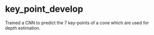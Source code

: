 # key_point_develop
Trained a CNN to predict the 7 key-points of a cone which are used for depth estimation. 
